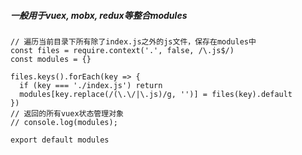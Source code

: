 ##### 一般用于vuex, mobx, redux等整合modules
    // 遍历当前目录下所有除了index.js之外的js文件，保存在modules中
    const files = require.context('.', false, /\.js$/)
    const modules = {}
    
    files.keys().forEach(key => {
      if (key === './index.js') return
      modules[key.replace(/(\.\/|\.js)/g, '')] = files(key).default
    })
    // 返回的所有vuex状态管理对象
    // console.log(modules);
    
    export default modules